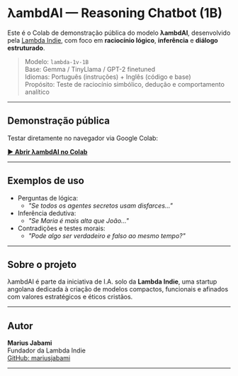 # λambdAI — Reasoning Chatbot (1B)

Este é o Colab de demonstração pública do modelo **λambdAI**, desenvolvido pela [Lambda Indie](https://huggingface.co/lambdaindie), com foco em **raciocínio lógico**, **inferência** e **diálogo estruturado**.

> Modelo: `lambda-1v-1B`  
> Base: Gemma / TinyLlama / GPT-2 finetuned  
> Idiomas: Português (instruções) + Inglês (código e base)  
> Propósito: Teste de raciocínio simbólico, dedução e comportamento analítico

---

## Demonstração pública

Testar diretamente no navegador via Google Colab:

[**▶️ Abrir λambdAI no Colab**](https://colab.research.google.com/drive/1o4IIGYIV5OY0by8qEKrNvsxwq4NYuNZL?usp=sharing)

---

## Exemplos de uso

- Perguntas de lógica:
  - *"Se todos os agentes secretos usam disfarces..."*
- Inferência dedutiva:
  - *"Se Maria é mais alta que João..."*
- Contradições e testes morais:
  - *"Pode algo ser verdadeiro e falso ao mesmo tempo?"*

---

## Sobre o projeto

λambdAI é parte da iniciativa de I.A. solo da **Lambda Indie**, uma startup angolana dedicada à criação de modelos compactos, funcionais e afinados com valores estratégicos e éticos cristãos.

---

## Autor

**Marius Jabami**  
Fundador da Lambda Indie  
[GitHub: mariusjabami](https://github.com/mariusjabami)

---
